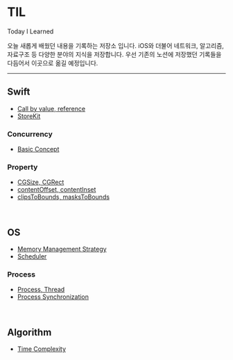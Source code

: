 # TIL
Today I Learned

오늘 새롭게 배웠던 내용을 기록하는 저장소 입니다. iOS와 더불어 네트워크, 알고리즘, 자료구조 등 다양한 분야의 지식을 저장합니다. 우선 기존의 노션에 저장했던 기록들을 다듬어서 이곳으로 옮길 예정입니다.

---
##  Swift
- [Call by value, reference](Swift/call-by-value.md)
- [StoreKit](Swift/StoreKit/storekit.md)

### Concurrency
- [Basic Concept](Swift/Concurrency/concurrency.md)

### Property
- [CGSize, CGRect](Swift/Property/cgsize-cgrect.md)
- [contentOffset, contentInset](Swift/Property/content-offset%2C%20content-inset.md)
- [clipsToBounds, masksToBounds](Swift/Property/clips-to-bounds%2C%20masks-to-bounds.md)

&nbsp;
## OS
- [Memory Management Strategy](OS/memory-management-strategy.md)
- [Scheduler](OS/scheduler.md)

### Process
- [Process, Thread](OS/process-thread.md)
- [Process Synchronization](OS/process-synchronization.md)

&nbsp;
## Algorithm
- [Time Complexity](Algorithm/time-complexity.md)
